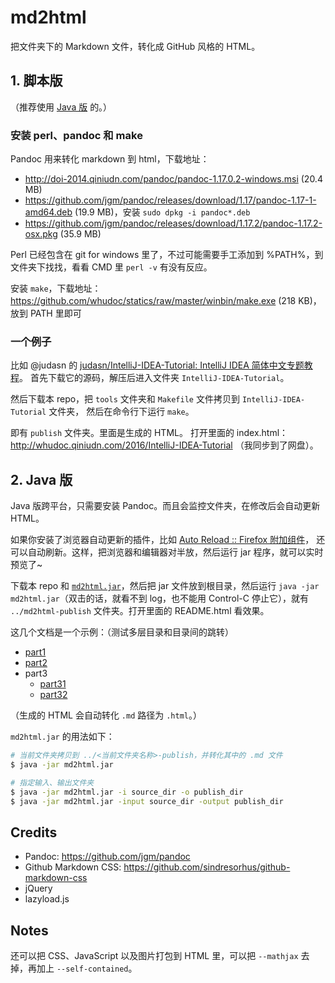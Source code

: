# md2html

把文件夹下的 Markdown 文件，转化成 GitHub 风格的 HTML。

## 1. 脚本版

（推荐使用 [Java 版](#java-版) 的。）

### 安装 perl、pandoc 和 make

Pandoc 用来转化 markdown 到 html，下载地址：

-   <http://doi-2014.qiniudn.com/pandoc/pandoc-1.17.0.2-windows.msi> (20.4 MB)
-   <https://github.com/jgm/pandoc/releases/download/1.17/pandoc-1.17-1-amd64.deb> (19.9 MB)，安装 `sudo dpkg -i pandoc*.deb`
-   <https://github.com/jgm/pandoc/releases/download/1.17.2/pandoc-1.17.2-osx.pkg> (35.9 MB)

Perl 已经包含在 git for windows 里了，不过可能需要手工添加到 %PATH%，到文件夹下找找，看看 CMD 里 `perl -v` 有没有反应。

安装 `make`，下载地址：<https://github.com/whudoc/statics/raw/master/winbin/make.exe> (218 KB)，放到 PATH 里即可

### 一个例子

比如 @judasn 的 [judasn/IntelliJ-IDEA-Tutorial: IntelliJ IDEA 简体中文专题教程](https://github.com/judasn/IntelliJ-IDEA-Tutorial)。
首先下载它的源码，解压后进入文件夹 `IntelliJ-IDEA-Tutorial`。

然后下载本 repo，把 `tools` 文件夹和 `Makefile` 文件拷贝到 `IntelliJ-IDEA-Tutorial` 文件夹，
然后在命令行下运行 `make`。

即有 `publish` 文件夹。里面是生成的 HTML。
打开里面的 index.html：<http://whudoc.qiniudn.com/2016/IntelliJ-IDEA-Tutorial> （我同步到了网盘）。

## 2. Java 版

Java 版跨平台，只需要安装 Pandoc。而且会监控文件夹，在修改后会自动更新 HTML。

如果你安装了浏览器自动更新的插件，比如 [Auto Reload :: Firefox 附加组件](https://addons.mozilla.org/zh-CN/firefox/addon/auto-reload/?src=api)，
还可以自动刷新。这样，把浏览器和编辑器对半放，然后运行 jar 程序，就可以实时预览了~

下载本 repo 和 [`md2html.jar`](https://github.com/district10/md2html/releases)，然后把 jar
文件放到根目录，然后运行 `java -jar md2html.jar`（双击的话，就看不到 log，也不能用 Control-C 停止它），就有
`../md2html-publish` 文件夹。打开里面的 README.html 看效果。

这几个文档是一个示例：（测试多层目录和目录间的跳转）

-   [part1](doc/part1.md)
-   [part2](doc/part2.md)
-   part3
    -   [part31](doc/part3/part31.md)
    -   [part32](doc/part3/part32.md)

（生成的 HTML 会自动转化 `.md` 路径为 `.html`。）

`md2html.jar` 的用法如下：

```bash
# 当前文件夹拷贝到 ../<当前文件夹名称>-publish，并转化其中的 .md 文件
$ java -jar md2html.jar

# 指定输入、输出文件夹
$ java -jar md2html.jar -i source_dir -o publish_dir
$ java -jar md2html.jar -input source_dir -output publish_dir
```

## Credits

-   Pandoc: <https://github.com/jgm/pandoc>
-   Github Markdown CSS: <https://github.com/sindresorhus/github-markdown-css>
-   jQuery
-   lazyload.js

## Notes

还可以把 CSS、JavaScript 以及图片打包到 HTML 里，可以把 `--mathjax` 去掉，再加上 `--self-contained`。
